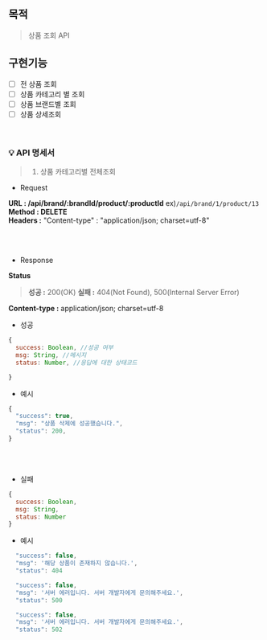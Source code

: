 ## 목적

> 상품 조회 API

## 구현기능

- [ ] 전 상품 조회
- [ ] 상품 카테고리 별 조회
- [ ] 상품 브랜드별 조회
- [ ] 상품 상세조회

<br>

### 💡 API 명세서

> 1. 상품 카테고리별 전체조회

- Request

**URL : /api/brand/:brandId/product/:productId** ex)`/api/brand/1/product/13`<br>
**Method : DELETE** <br>
**Headers :** "Content-type" : "application/json; charset=utf-8"

<br>
<br>

- Response

**Status**

> **성공 :** 200(OK)
> **실패 :** 404(Not Found), 500(Internal Server Error)

**Content-type :** application/json; charset=utf-8

- 성공

```js
{
  success: Boolean, //성공 여부
  msg: String, //메시지
  status: Number, //응답에 대한 상태코드

}
```

- 예시

```js
{
  "success": true,
  "msg": "상품 삭제에 성공했습니다.",
  "status": 200,
}
```

<br>
<br>

- 실패

```js
{
  success: Boolean,
  msg: String,
  status: Number
}
```

- 예시

```js (존재하지 않는 상품에 대해 요청할 경우)
  "success": false,
  "msg": '해당 상품이 존재하지 않습니다.',
  "status": 404
```

```js (예상하지 못한 오류로 서버에러가 난 경우)
  "success": false,
  "msg": '서버 에러입니다. 서버 개발자에게 문의해주세요.',
  "status": 500
```

```js (데이터베이스 접근 중 네트워크 통신에 오류가 있는 경우)
  "success": false,
  "msg": '서버 에러입니다. 서버 개발자에게 문의해주세요.',
  "status": 502
```

<br>
<br>
